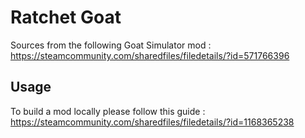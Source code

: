 # Ratchet Goat

Sources from the following Goat Simulator mod : https://steamcommunity.com/sharedfiles/filedetails/?id=571766396

## Usage

To build a mod locally please follow this guide : https://steamcommunity.com/sharedfiles/filedetails/?id=1168365238